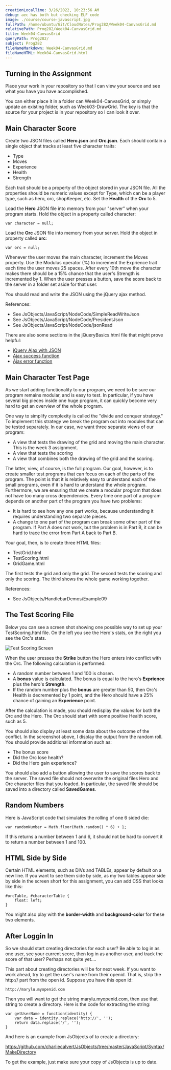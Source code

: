 ```yaml
---
creationLocalTime: 3/26/2022, 10:23:56 AM
debug: aec has both but checking ELF code
image: ./course/course-javascript.jpg
fullPath: /home/ubuntu/Git/CloudNotes/Prog282/Week04-CanvasGrid.md
relativePath: Prog282/Week04-CanvasGrid.md
title: Week04-CanvasGrid
queryPath: Prog282/
subject: Prog282
fileNameMarkdown: Week04-CanvasGrid.md
fileNameHTML: Week04-CanvasGrid.html
---
```



<!-- toc -->
<!-- tocstop -->

Turning in the Assignment
-------------------------

Place your work in your repository so that I can view your source and see
what you have you have accomplished. 

You can either place it in a folder can Week04-CanvasGrid, or simply update
an existing folder, such as Week03-DrawGrid. The key is that the source 
for your project is in your repository so I can look it over.

Main Character Score
--------------------

Create two JSON files called **Hero.json** and **Orc.json**. Each should contain
a single object that tracks at least five character traits:

* Type        
* Moves
* Experience
* Health
* Strength

Each trait should be a property of the object stored in your JSON file.
All the properties should be numeric values except
for Type, which can be a player type, such as hero, orc, shopKeeper, 
etc. Set the **Health** of the **Orc** to 5.

Load the **Hero** JSON file into memory from your "server" when your program 
starts. Hold the object in a property called character:

	var character = null;
	
Load the **Orc** JSON file into memory from your server. Hold the object 
in property called **orc**:

	var orc = null;
	
Whenever the user moves the main character, increment the Moves 
property. Use the Modulus operator (%) to increment the Exprience 
trait each time the user moves 25 spaces. After every 10th move the 
character makes there should be a 15% chance that the user's Strength 
is incremented by 1. When the user presses a button, save the score back 
to the server in a folder set aside for that user. 

You should read and write the JSON using the jQuery ajax method.

References:

* See JsObjects/JavaScript/NodeCode/SimpleReadWriteJson
* See JsObjects/JavaScript/NodeCode/PresidentJson
* See JsObjects/JavaScript/NodeCode/jsonRead

There are also some sections in the jQueryBasics.html file that might prove
helpful:

- [jQuery Ajax with JSON](http://elvenware.com/charlie/development/web/JavaScript/JQueryBasic.html#jquery-ajax-with-json)
- [Ajax success function](http://elvenware.com/charlie/development/web/JavaScript/JQueryBasic.html#the-ajax-success-function)
- [Ajax error function](http://elvenware.com/charlie/development/web/JavaScript/JQueryBasic.html#the-ajax-error-handler)

Main Character Test Page
------------------------

As we start adding functionality to our program, we need to be sure
our program remains modular, and is easy to test. In particular, if you
have several big pieces inside one huge program, it can quickly become
very hard to get an overview of the whole program. 

One way to simplify complexity is called the "divide and conquer 
strategy." To implement this strategy we break the program out into 
modules that can be tested separately. In our case, we want three 
separate views of our program:

* A view that tests the drawing of the grid and moving the main 
character. This is the week 3 assignment.
* A view that tests the scoring
* A view that combines both the drawing of the grid and the scoring.

The latter, view, of course, is the full program. Our goal, however, is
to create smaller test programs that can focus on each of the parts 
of the program. The point is that it is relatively easy to understand
each of the small programs, even if it is hard to understand the whole
program. Furthermore, we are ensuring that we create a modular program
that does not have too many cross dependencies. Every time one part of
a program depends on another part of the program you have two problems:

* It is hard to see how any one part works, because understanding it 
requires understanding two separate pieces.
* A change to one part of the program can break some other part of the 
program. If Part A does not work, but the problem is in Part B, it can be
hard to trace the error from Part A back to Part B.

Your goal, then, is to create three HTML files:

* TestGrid.html
* TestScoring.html
* GridGame.html

The first tests the grid and only the grid. The second tests the scoring
and only the scoring. The third shows the whole game working together.


References:

* See JsObjects/HandlebarDemos/Example09

The Test Scoring File
---------------------

Below you can see a screen shot showing one possible way to set up 
your TestScoring.html file. On the left you see the Hero's stats,
on the right you see the Orc's stats.

![Test Scoring Screen](../Images/TestScore01.png)

When the user presses the **Strike** button the Hero enters into 
conflict with the Orc. The following calculation is performed:

* A random number between 1 and 100 is chosen.
* A **bonus** value is calculated. The bonus is equal to the hero's 
**Exprience** plus the hero's **Strength**.
* If the random number plus the **bonus** are greater than 50, then
Orc's Health is decremented by 1 point, and the Hero should have a 25%
chance of gaining an **Experience** point.

After the calculation is made, you should redisplay the values for
both the Orc and the Hero. The Orc should start with some
positive Health score, such as 5.

You should also display at least some data about the outcome of the 
conflict. In the screenshot above, I display the output from the
random roll. You should provide additional information such as:

* The bonus score
* Did the Orc lose health? 
* Did the Hero gain experience?

You should also add a button allowing the user to save the scores 
back to the server. The saved file should not overwrite the original 
files Hero and Orc character files that you loaded. In particular, 
the saved file should be saved into a directory called **SavedGames**.

Random Numbers
--------------

Here is JavaScript code that simulates the rolling of one 6 sided die:

	var randomNumber = Math.floor(Math.random() * 6) + 1;
	
If this returns a number between 1 and 6, it should not be hard to convert
it to return a number between 1 and 100.

HTML Side by Side
-----------------

Certain HTML elements, such as DIVs and TABLEs, appear by default on a new 
line. If you want to see them side by side, as my two tables appear side by 
side in the screen short for this assignment, you can add CSS that looks 
like this:

~~~~
#orcTable, #characterTable {
    float: left; 
}
~~~~

You might also play with the **border-width** and **background-color** for
these two elements.

After Loggin In
---------------

So we should start creating directories for each user? Be able
to log in as one user, see your current score, then log in as another user,
and track the score of that user? Perhaps not quite yet....

This part about creating directories will be for next week. If you want to 
work ahead, try to get the user's name from their openid. That is, strip the 
http:// part from the open id. Suppose you have this open id:

	http://marylu.myopenid.com

Then you will want to get the string marylu.myopenid.com, then use that string to create a directory. Here is the code for extracting the string:

~~~~
var getUserName = function(identity) {
	var data = identity.replace('http://', '');
	return data.replace('/', '');
}
~~~~

And here is an example from JsObjects of to create a directory:

<https://github.com/charliecalvert/JsObjects/tree/master/JavaScript/Syntax/MakeDirectory>

To get the example, just make sure your copy of JsObjects is up to date.


